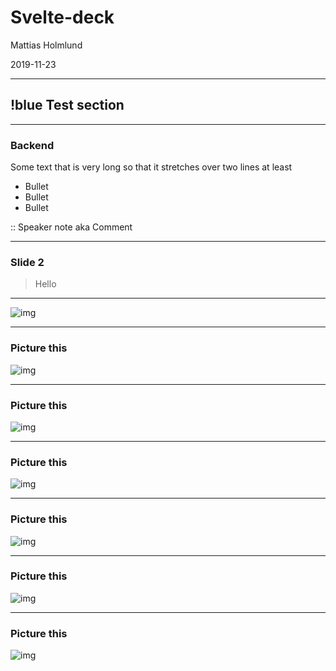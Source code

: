 
# Svelte-deck

Mattias Holmlund

2019-11-23

---

## !blue Test section

---

### Backend

Some text that is very long so that it stretches over two lines at least

- Bullet
- Bullet
- Bullet

:: Speaker note aka Comment

---

### Slide 2

> Hello

---

![img](https://picsum.photos/400/600)

---

### Picture this

![img](https://picsum.photos/400/600)

---

### Picture this

![img](https://picsum.photos/800/200)

---

### Picture this

![img](https://picsum.photos/400/600)

---

### Picture this

![img](https://picsum.photos/400/600)

---

### Picture this

![img](https://picsum.photos/400/600)

---

### Picture this

![img](https://picsum.photos/400/600)

